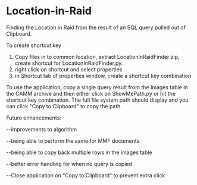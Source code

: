 # Location-in-Raid
Finding the Location in Raid from the result of an SQL query pulled out of Clipboard. 


To create shortcut key

1. Copy files in to common location, extract LocationInRaidFinder zip, create shortcut for LocationInRaidFinder.py. 
2. right click on shortcut and select properties
3. in Shortcut tab of properties window, create a shortcut key combination

To use the application, copy a single query result from the Images table in the CAMM archive and then either click on ShowMePath.py or hit the shortcut key combination. The full file system path should display and you can click "Copy to Clipboard" to copy the path. 



Future enhancements: 

--improvements to algorithm

--being able to perform the same for MMF documents

--being able to copy back multiple rows in the images table

--better error handling for when no query is copied

--Close application on "Copy to Clipboard" to prevent extra click

